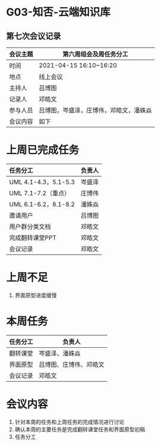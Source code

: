 # G03-知否-云端知识库

## 第七次会议记录

| 会议主题   | 第六周组会及周任务分工 |
| :-------  | ---------------------------- |
| 时间      | 2021-04-15 16:10~16:20 |
| 地点      | 线上会议               |
| 主持人    | 吕博图                 |
| 记录人    | 邓皓文                    |
| 参与人员  | 吕博图，岑盛泽，庄博伟，邓皓文，潘姝焱 |
| 会议内容  | 如下                         |

# 上周已完成任务

| 任务分工             | 负责人 |
| :------------------- | ------ |
| UML 4.1-4.3，5.1-5.3 | 岑盛泽 |
| UML 7.1-7.2（重点）  | 庄博伟 |
| UML 6.1-6.2，8.1-8.2 | 潘姝焱 |
| 邀请用户             | 吕博图 |
| 用户群分类文档       | 邓皓文 |
| 完成翻转课堂PPT      | 邓皓文 |
| 会议记录             | 邓皓文 |
# 上周不足

1. 界面原型进度缓慢

# 本周任务

| 任务分工 | 负责人                 |
| :------- | ---------------------- |
| 翻转课堂 | 岑盛泽、潘姝焱         |
| 界面原型 | 吕博图、庄博伟、邓皓文 |
| 会议记录 | 邓皓文                 |



# 会议内容

1. 针对本周的任务和上周任务的完成情况进行讨论
2. 确认本周的主要任务是完成翻转课堂任务和界面原型初稿
3. 任务分工
